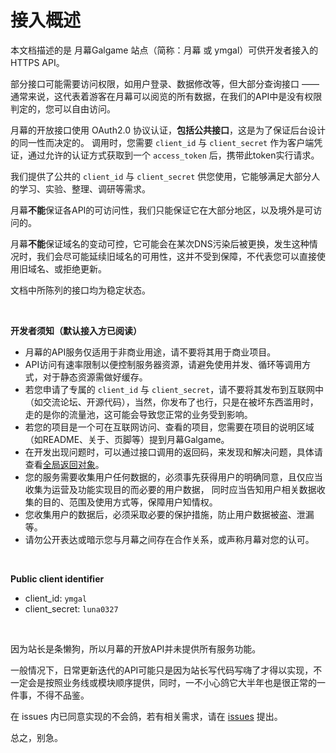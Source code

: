 # 接入概述

本文档描述的是 月幕Galgame 站点（简称：月幕 或 ymgal）可供开发者接入的HTTPS API。

部分接口可能需要访问权限，如用户登录、数据修改等，但大部分查询接口 —— 通常来说，这代表着游客在月幕可以阅览的所有数据，在我们的API中是没有权限判定的，您可以自由访问。

月幕的开放接口使用 OAuth2.0 协议认证，**包括公共接口**，这是为了保证后台设计的同一性而决定的。 调用时，您需要 `client_id` 与 `client_secret`
作为客户端凭证，通过允许的认证方式获取到一个 `access_token` 后，携带此token实行请求。

我们提供了公共的 `client_id` 与 `client_secret` 供您使用，它能够满足大部分人的学习、实验、整理、调研等需求。

月幕**不能**保证各API的可访问性，我们只能保证它在大部分地区，以及境外是可访问的。

月幕**不能**保证域名的变动可控，它可能会在某次DNS污染后被更换，发生这种情况时，我们会尽可能延续旧域名的可用性，这并不受到保障，不代表您可以直接使用旧域名、或拒绝更新。

文档中所陈列的接口均为稳定状态。

<br>


**开发者须知（默认接入方已阅读）**

* 月幕的API服务仅适用于非商业用途，请不要将其用于商业项目。
* API访问有速率限制以便控制服务器资源，请避免使用并发、循环等调用方式，对于静态资源需做好缓存。
* 若您申请了专属的 `client_id` 与 `client_secret`，请不要将其发布到互联网中（如交流论坛、开源代码），当然，你发布了也行，只是在被坏东西滥用时，走的是你的流量池，这可能会导致您正常的业务受到影响。
* 若您的项目是一个可在互联网访问、查看的项目，您需要在项目的说明区域（如README、关于、页脚等）提到月幕Galgame。
* 在开发出现问题时，可以通过接口调用的返回码，来发现和解决问题，具体请查看[全局返回对象](api-response.md)。
* 您的服务需要收集用户任何数据的，必须事先获得用户的明确同意，且仅应当收集为运营及功能实现目的而必要的用户数据， 同时应当告知用户相关数据收集的目的、范围及使用方式等，保障用户知情权。
* 您收集用户的数据后，必须采取必要的保护措施，防止用户数据被盗、泄漏等。
* 请勿公开表达或暗示您与月幕之间存在合作关系，或声称月幕对您的认可。

<br>

**Public client identifier**

* client_id: `ymgal`
* client_secret: `luna0327`

<br>

因为站长是条懒狗，所以月幕的开放API并未提供所有服务功能。

一般情况下，日常更新迭代的API可能只是因为站长写代码写嗨了才得以实现，不一定会是按照业务线或模块顺序提供，同时，一不小心鸽它大半年也是很正常的一件事，不得不品鉴。

在 issues 内已同意实现的不会鸽，若有相关需求，请在 [issues](https://github.com/ymgal/docs/issues) 提出。

总之，别急。

<br>